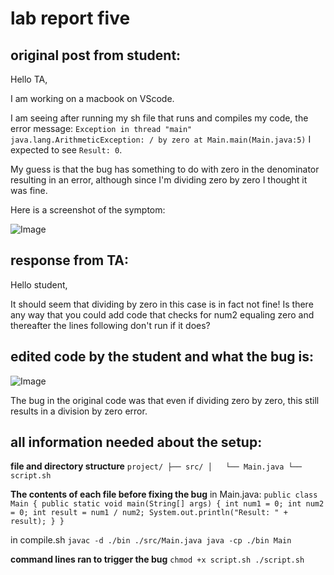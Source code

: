 # lab report five


## original post from student: 

Hello TA, 

I am working on a macbook on VScode. 

I am seeing after running my sh file that runs and compiles my code, the error message: 
`Exception in thread "main" java.lang.ArithmeticException: / by zero
        at Main.main(Main.java:5)`
I expected to see `Result: 0`.

My guess is that the bug has something to do with zero in the denominator resulting in an error, although since I'm dividing zero by zero I thought it was fine. 

Here is a screenshot of the symptom:

![Image](image(tw).png)

## response from TA:

Hello student, 

It should seem that dividing by zero in this case is in fact not fine! Is there any way that you could add code that checks for num2 equaling zero and thereafter the lines following don't run if it does?


## edited code by the student and what the bug is:

![Image](image(threthre).png)

The bug in the original code was that even if dividing zero by zero, this still results in a division by zero error. 


## all information needed about the setup:

**file and directory structure**
`project/
├── src/
│   └── Main.java
└── script.sh`

**The contents of each file before fixing the bug**
in Main.java:
`public class Main {
    public static void main(String[] args) {
        int num1 = 0;
        int num2 = 0;
        int result = num1 / num2;
        System.out.println("Result: " + result);
    }
}`

in compile.sh
`javac -d ./bin ./src/Main.java
java -cp ./bin Main`

**command lines ran to trigger the bug**
`chmod +x script.sh
./script.sh`



